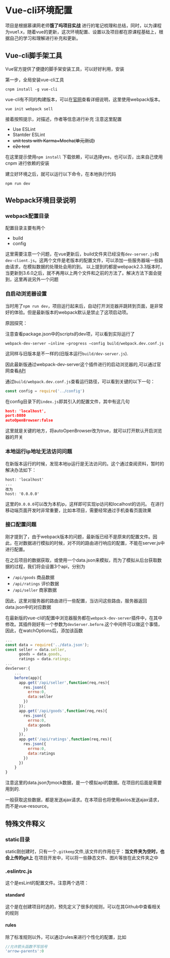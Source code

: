 # Vue-cli环境配置
项目是根据慕课网老师**饿了吗项目实战** 进行的笔记梳理和总结，同时，以为课程为vue1.x，随着vue的更新，这次环境配置、设置以及项目都在原课程基础上，根据自己的学习和理解进行补充和更新。

## Vue-cli脚手架工具
Vue官方提供了便捷的脚手架安装工具，可以好好利用，安装

第一步，全局安装vue-cli工具
```
cnpm install -g vue-cli 
```

vue-cli有不同的构建版本，可以在[官网](https://cn.vuejs.org/v2/guide/installation.html)查看详细说明，这里使用webpack版本。
```
vue init webpack sell
```
接着按照提示，对描述，作者等信息进行补充
注意这里配置
* Use ESLint
* Stantder ESLint
* ~~unit tests with Karma+Mocha(单元测试)~~
* ~~e2e test~~

在这里提示使用`npm install` 下载依赖，可以选择yes，也可以否，出来自己使用cnpm 进行依赖的安装

建立好环境之后，就可以运行以下命令，在本地执行代码
```
npm run dev
```

## Webpack环境目录说明
### webpack配置目录
配置目录主要有两个
* build
* config


这里需要注意一个问题，在vue更新后，build文件夹已经没有`dev-server.js`和`dev-client.js`。这两个文件是老版本的配置文件，可以添加一些服务器端一些路由请求，在模拟数据的处理处会用的到。
以上提到的都是webpack2.3.3版本时，当更新到3.6.0之后，就不再用以上两个文件和之前的方法了。解决方法下面会提到，这里再说另外一个问题

### 自启动浏览器设置
当时用了`npm run dev`，项目运行起来后，自动打开浏览器并跳转到页面，是非常好的体验。但是最新版本的webpack默认是禁止了这项启动项。

原因探究：

注意查看package.json中的scripts的dev项，可以看到实际运行了
```
webpack-dev-server –inline –progress –config build/webpack.dev.conf.js 
```

这同样与旧版本是不一样的(旧版本运行`build/dev-server.js`).

因此最新版通过webpack-dev-server这个插件进行的启动浏览器的,可以通过官网查看[API](https://webpack.docschina.org/configuration/dev-server/)

通过`build/webpack.dev.conf.js`查看运行路径，可以看到关键的以下一句：
```javascript
const config = require('../config')
```
在config目录下的`index.js`即其引入的配置文件，其中有这几句
```json
host: 'localhost',
port:8080
autoOpenBrowser:false
```

这里就是关键的地方，将autoOpenBrowser改为true，就可以打开默认开启浏览器的开关

### 本地运行ip地址无法访问问题
在新版本运行的时候，发现本地ip运行是无法访问的。这个通过查阅资料，暂时的解决办法如下：
```
host: 'localhost'
...
改为
host: '0.0.0.0'
```
这里的`0.0.0.0`可以改为本机ip，这样即可实现ip访问和localhost的访问。 在进行移动端页面开发时非常重要，比如本项目，需要经常通过手机查看页面效果

### 接口配置问题
刚才提到了，由于webpack版本的问题，最新版已经不是原来的配置文件。因此，在对数据进行模拟的时候，对不同的路由进行响应的配置，不能在server.js中进行配置。

在之后项目的数据获取，或使用一个data.json来模拟，而为了模拟从后台获取数据的过程，我们将会设置3个api，分别为
* `/api/goods` 商品数据
* `/api/ratings` 评价数据
* `/api/seller` 商家数据

因此，这里对服务器的路由进行一些配置，当访问这些路由，服务器返回data.json中的对应数据

在最新版的vue-cli的配置中浏览器服务都在`webpack-dev-server`插件中，在其中修改。其插件刚好有一个参数为`devServer.before`.这个中间件可以做这个事情，因此，在watchOptions后，添加该函数
```javascript
...
const data = require('../data.json');
const seller = data.seller,
      goods = data.goods,
      ratings = data.ratings;
...
devServer:{
    ...
    before(app){
      app.get('/api/seller',function(req,res){
        res.json({
          errno:0,
          data:seller
        })
      });
      app.get('/api/goods',function(req,res){
        res.json({
          errno:0,
          data:goods
        })
      }),
      app.get('/api/ratings',function(req,res){
        res.json({
          errno:0,
          data:ratings
        })
      })
    }
}   
```
注意这里的data.json为mock数据，是一个模拟api的数据。在项目的后面是需要用到的.

一般获取这些数据，都是发送ajax请求。在本项目也将使用axios发送ajax请求，而不是vue-resource。

## 特殊文件释义
### static目录
static刚创建时，只有一个`.gitkeep`文件,该文件的作用在于：**当文件夹为空时，也会上传的git上** 在项目开发中，可以将一些静态文件、图片等放在此文件夹之中

### .eslintrc.js
这个是esLint的配置文件。注意两个选项：
#### standard
这个是在创建项目时选的，预先定义了很多的规则，可以在其Github中查看相关的规则
#### rules
除了标准规则以外，可以通过rules来进行个性化的配置，比如
```javascript
//允许箭头函数不写括号
'arrow-parents':0 
```
### 